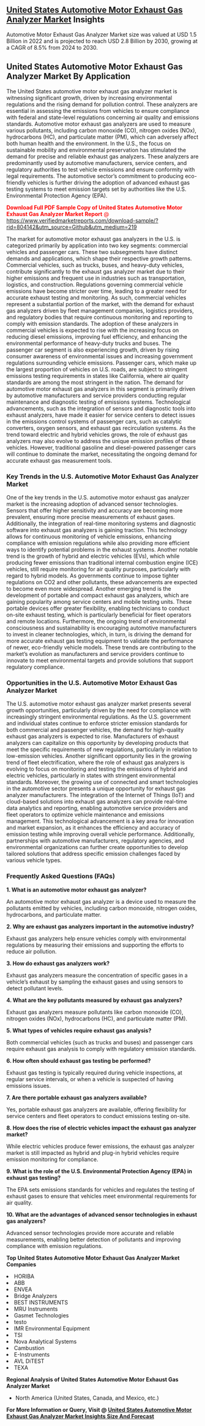 <h2><a href="https://www.verifiedmarketreports.com/download-sample/?rid=804142&amp;utm_source=Github&amp;utm_medium=219" target="_blank">United States Automotive Motor Exhaust Gas Analyzer Market</a> Insights</h2><p>Automotive Motor Exhaust Gas Analyzer Market size was valued at USD 1.5 Billion in 2022 and is projected to reach USD 2.8 Billion by 2030, growing at a CAGR of 8.5% from 2024 to 2030.</p><p><h2>United States Automotive Motor Exhaust Gas Analyzer Market By Application</h2> <p>The United States automotive motor exhaust gas analyzer market is witnessing significant growth, driven by increasing environmental regulations and the rising demand for pollution control. These analyzers are essential in assessing the emissions from vehicles to ensure compliance with federal and state-level regulations concerning air quality and emissions standards. Automotive motor exhaust gas analyzers are used to measure various pollutants, including carbon monoxide (CO), nitrogen oxides (NOx), hydrocarbons (HC), and particulate matter (PM), which can adversely affect both human health and the environment. In the U.S., the focus on sustainable mobility and environmental preservation has stimulated the demand for precise and reliable exhaust gas analyzers. These analyzers are predominantly used by automotive manufacturers, service centers, and regulatory authorities to test vehicle emissions and ensure conformity with legal requirements. The automotive sector’s commitment to producing eco-friendly vehicles is further driving the adoption of advanced exhaust gas testing systems to meet emission targets set by authorities like the U.S. Environmental Protection Agency (EPA). <p><span class=""><span style="color: #ff0000;"><strong>Download Full PDF Sample Copy of United States Automotive Motor Exhaust Gas Analyzer Market Report</strong> @ </span><a href="https://www.verifiedmarketreports.com/download-sample/?rid=804142&amp;utm_source=Github&amp;utm_medium=219" target="_blank">https://www.verifiedmarketreports.com/download-sample/?rid=804142&amp;utm_source=Github&amp;utm_medium=219</a></span></p> The market for automotive motor exhaust gas analyzers in the U.S. is categorized primarily by application into two key segments: commercial vehicles and passenger cars. These two subsegments have distinct demands and applications, which shape their respective growth patterns. Commercial vehicles, such as trucks, buses, and heavy-duty vehicles, contribute significantly to the exhaust gas analyzer market due to their higher emissions and frequent use in industries such as transportation, logistics, and construction. Regulations governing commercial vehicle emissions have become stricter over time, leading to a greater need for accurate exhaust testing and monitoring. As such, commercial vehicles represent a substantial portion of the market, with the demand for exhaust gas analyzers driven by fleet management companies, logistics providers, and regulatory bodies that require continuous monitoring and reporting to comply with emission standards. The adoption of these analyzers in commercial vehicles is expected to rise with the increasing focus on reducing diesel emissions, improving fuel efficiency, and enhancing the environmental performance of heavy-duty trucks and buses. The passenger car segment is also experiencing growth, driven by rising consumer awareness of environmental issues and increasing government regulations surrounding vehicle emissions. Passenger cars, which make up the largest proportion of vehicles on U.S. roads, are subject to stringent emissions testing requirements in states like California, where air quality standards are among the most stringent in the nation. The demand for automotive motor exhaust gas analyzers in this segment is primarily driven by automotive manufacturers and service providers conducting regular maintenance and diagnostic testing of emissions systems. Technological advancements, such as the integration of sensors and diagnostic tools into exhaust analyzers, have made it easier for service centers to detect issues in the emissions control systems of passenger cars, such as catalytic converters, oxygen sensors, and exhaust gas recirculation systems. As the trend toward electric and hybrid vehicles grows, the role of exhaust gas analyzers may also evolve to address the unique emission profiles of these vehicles. However, traditional gasoline and diesel-powered passenger cars will continue to dominate the market, necessitating the ongoing demand for accurate exhaust gas measurement tools. <h3>Key Trends in the U.S. Automotive Motor Exhaust Gas Analyzer Market</h3> <p>One of the key trends in the U.S. automotive motor exhaust gas analyzer market is the increasing adoption of advanced sensor technologies. Sensors that offer higher sensitivity and accuracy are becoming more prevalent, ensuring more precise measurements of exhaust gases. Additionally, the integration of real-time monitoring systems and diagnostic software into exhaust gas analyzers is gaining traction. This technology allows for continuous monitoring of vehicle emissions, enhancing compliance with emission regulations while also providing more efficient ways to identify potential problems in the exhaust systems. Another notable trend is the growth of hybrid and electric vehicles (EVs), which while producing fewer emissions than traditional internal combustion engine (ICE) vehicles, still require monitoring for air quality purposes, particularly with regard to hybrid models. As governments continue to impose tighter regulations on CO2 and other pollutants, these advancements are expected to become even more widespread. Another emerging trend is the development of portable and compact exhaust gas analyzers, which are gaining popularity among service centers and mobile testing units. These portable devices offer greater flexibility, enabling technicians to conduct on-site exhaust testing, which is particularly beneficial for fleet operators and remote locations. Furthermore, the ongoing trend of environmental consciousness and sustainability is encouraging automotive manufacturers to invest in cleaner technologies, which, in turn, is driving the demand for more accurate exhaust gas testing equipment to validate the performance of newer, eco-friendly vehicle models. These trends are contributing to the market’s evolution as manufacturers and service providers continue to innovate to meet environmental targets and provide solutions that support regulatory compliance. <h3>Opportunities in the U.S. Automotive Motor Exhaust Gas Analyzer Market</h3> <p>The U.S. automotive motor exhaust gas analyzer market presents several growth opportunities, particularly driven by the need for compliance with increasingly stringent environmental regulations. As the U.S. government and individual states continue to enforce stricter emission standards for both commercial and passenger vehicles, the demand for high-quality exhaust gas analyzers is expected to rise. Manufacturers of exhaust analyzers can capitalize on this opportunity by developing products that meet the specific requirements of new regulations, particularly in relation to low-emission vehicles. Another significant opportunity lies in the growing trend of fleet electrification, where the role of exhaust gas analyzers is evolving to focus on monitoring and testing the emissions of hybrid and electric vehicles, particularly in states with stringent environmental standards. Moreover, the growing use of connected and smart technologies in the automotive sector presents a unique opportunity for exhaust gas analyzer manufacturers. The integration of the Internet of Things (IoT) and cloud-based solutions into exhaust gas analyzers can provide real-time data analytics and reporting, enabling automotive service providers and fleet operators to optimize vehicle maintenance and emissions management. This technological advancement is a key area for innovation and market expansion, as it enhances the efficiency and accuracy of emission testing while improving overall vehicle performance. Additionally, partnerships with automotive manufacturers, regulatory agencies, and environmental organizations can further create opportunities to develop tailored solutions that address specific emission challenges faced by various vehicle types. <h3>Frequently Asked Questions (FAQs)</h3> <p><strong>1. What is an automotive motor exhaust gas analyzer?</strong></p> <p>An automotive motor exhaust gas analyzer is a device used to measure the pollutants emitted by vehicles, including carbon monoxide, nitrogen oxides, hydrocarbons, and particulate matter.</p> <p><strong>2. Why are exhaust gas analyzers important in the automotive industry?</strong></p> <p>Exhaust gas analyzers help ensure vehicles comply with environmental regulations by measuring their emissions and supporting the efforts to reduce air pollution.</p> <p><strong>3. How do exhaust gas analyzers work?</strong></p> <p>Exhaust gas analyzers measure the concentration of specific gases in a vehicle’s exhaust by sampling the exhaust gases and using sensors to detect pollutant levels.</p> <p><strong>4. What are the key pollutants measured by exhaust gas analyzers?</strong></p> <p>Exhaust gas analyzers measure pollutants like carbon monoxide (CO), nitrogen oxides (NOx), hydrocarbons (HC), and particulate matter (PM).</p> <p><strong>5. What types of vehicles require exhaust gas analysis?</strong></p> <p>Both commercial vehicles (such as trucks and buses) and passenger cars require exhaust gas analysis to comply with regulatory emission standards.</p> <p><strong>6. How often should exhaust gas testing be performed?</strong></p> <p>Exhaust gas testing is typically required during vehicle inspections, at regular service intervals, or when a vehicle is suspected of having emissions issues.</p> <p><strong>7. Are there portable exhaust gas analyzers available?</strong></p> <p>Yes, portable exhaust gas analyzers are available, offering flexibility for service centers and fleet operators to conduct emissions testing on-site.</p> <p><strong>8. How does the rise of electric vehicles impact the exhaust gas analyzer market?</strong></p> <p>While electric vehicles produce fewer emissions, the exhaust gas analyzer market is still impacted as hybrid and plug-in hybrid vehicles require emission monitoring for compliance.</p> <p><strong>9. What is the role of the U.S. Environmental Protection Agency (EPA) in exhaust gas testing?</strong></p> <p>The EPA sets emissions standards for vehicles and regulates the testing of exhaust gases to ensure that vehicles meet environmental requirements for air quality.</p> <p><strong>10. What are the advantages of advanced sensor technologies in exhaust gas analyzers?</strong></p> <p>Advanced sensor technologies provide more accurate and reliable measurements, enabling better detection of pollutants and improving compliance with emission regulations.</p> </p><p><strong>Top United States Automotive Motor Exhaust Gas Analyzer Market Companies</strong></p><div data-test-id=""><p><li>HORIBA</li><li> ABB</li><li> ENVEA</li><li> Bridge Analyzers</li><li> BEST INSTRUMENTS</li><li> MRU Instruments</li><li> Gasmet Technologies</li><li> testo</li><li> IMR Environmental Equipment</li><li> TSI</li><li> Nova Analytical Systems</li><li> Cambustion</li><li> E-Instruments</li><li> AVL DiTEST</li><li> TEXA</li></p><div><strong>Regional Analysis of&nbsp;United States Automotive Motor Exhaust Gas Analyzer Market</strong></div><ul><li dir="ltr"><p dir="ltr">North America&nbsp;(United States, Canada, and Mexico, etc.)</p></li></ul><p><strong>For More Information or Query, Visit @&nbsp;</strong><strong><a href="https://www.verifiedmarketreports.com/product/automotive-motor-exhaust-gas-analyzer-market/?utm_source=Github&amp;utm_medium=219" target="_blank">United States Automotive Motor Exhaust Gas Analyzer Market Insights Size And Forecast</a></strong></p></div>
